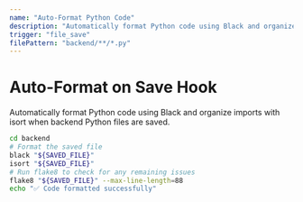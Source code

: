 ```yaml
---
name: "Auto-Format Python Code"
description: "Automatically format Python code using Black and organize imports with isort"
trigger: "file_save"
filePattern: "backend/**/*.py"
---
```


# Auto-Format on Save Hook

Automatically format Python code using Black and organize imports with isort when backend Python files are saved.

```bash
cd backend
# Format the saved file
black "${SAVED_FILE}"
isort "${SAVED_FILE}"
# Run flake8 to check for any remaining issues
flake8 "${SAVED_FILE}" --max-line-length=88
echo "✅ Code formatted successfully"
```
